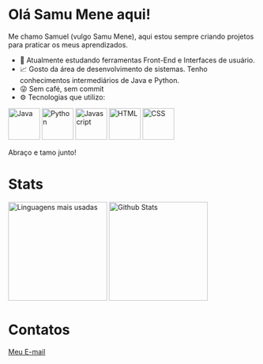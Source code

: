 # Olá Samu Mene aqui!
Me chamo Samuel (vulgo Samu Mene), aqui estou sempre criando projetos para praticar os meus aprendizados.
- 📝 Atualmente estudando ferramentas Front-End e Interfaces de usuário.
- 📈 Gosto da área de desenvolvimento de sistemas. Tenho conhecimentos intermediários de Java e Python.
- 😜 Sem café, sem commit
- ⚙️ Tecnologias que utilizo:

<div><img src="https://cdn.worldvectorlogo.com/logos/java-14.svg" alt="Java" style="height:64px;">
<img src="https://cdn.worldvectorlogo.com/logos/python-5.svg" alt="Python" style="height:64px;">
<img src="https://cdn.worldvectorlogo.com/logos/javascript-r.svg" alt="Javascript" style="height:64px;">   
<img src="https://cdn.worldvectorlogo.com/logos/html-1.svg" alt="HTML" style="height:64px;">     
<img src="https://cdn.worldvectorlogo.com/logos/css-3.svg" alt="CSS" style="height:64px;"></div>

Abraço e tamo junto!
# Stats
<div>
  <img src="https://github-readme-stats.vercel.app/api/top-langs/?username=SamuMeneDev&theme=cobalt&show_icons=true&hide_border=false&layout=compact" alt="Linguagens mais usadas" style="height:200px;">
  <img src="https://github-readme-stats.vercel.app/api?username=SamuMeneDev&theme=cobalt&show_icons=true&hide_border=false&count_private=false" alt="Github Stats" style="height:200px;">
</div>

# Contatos
<a href="mailto:samuelsantiago2222@gmail.com"> Meu E-mail</a>

<!-- 👋 Hi, I’m @SamuMeneDev
- 👀 I’m interested in learn the more used technologies.
- 🌱 I’m currently learning Front-End technologies.
- ⚡ Fun fact: my first programming language was Java.
-->
